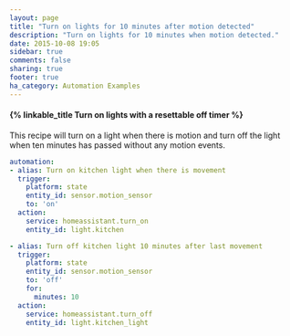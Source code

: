 ```yaml
---
layout: page
title: "Turn on lights for 10 minutes after motion detected"
description: "Turn on lights for 10 minutes when motion detected."
date: 2015-10-08 19:05
sidebar: true
comments: false
sharing: true
footer: true
ha_category: Automation Examples
---
```


#### {% linkable_title Turn on lights with a resettable off timer %}

This recipe will turn on a light when there is motion and turn off the light when ten minutes has passed without any motion events.

```yaml
automation:
- alias: Turn on kitchen light when there is movement
  trigger:
    platform: state
    entity_id: sensor.motion_sensor
    to: 'on'
  action:
    service: homeassistant.turn_on
    entity_id: light.kitchen

- alias: Turn off kitchen light 10 minutes after last movement
  trigger:
    platform: state
    entity_id: sensor.motion_sensor
    to: 'off'
    for:
      minutes: 10
  action:
    service: homeassistant.turn_off
    entity_id: light.kitchen_light
```
